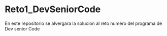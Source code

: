 # Reto1_DevSeniorCode
 En este repositorio se alvergara la solucion al reto numero del programa de Dev senior Code
